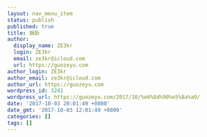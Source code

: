 ```yaml
---
layout: nav_menu_item
status: publish
published: true
title: 捐助
author:
  display_name: ZE3kr
  login: ZE3kr
  email: ze3kr@icloud.com
  url: https://guozeyu.com
author_login: ZE3kr
author_email: ze3kr@icloud.com
author_url: https://guozeyu.com
wordpress_id: 3241
wordpress_url: https://guozeyu.com/2017/10/%e6%8d%90%e5%8a%a9/
date: '2017-10-03 20:01:49 +0800'
date_gmt: '2017-10-03 12:01:49 +0800'
categories: []
tags: []
---
```


